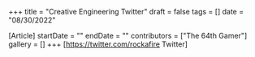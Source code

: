 +++
title = "Creative Engineering Twitter"
draft = false
tags = []
date = "08/30/2022"

[Article]
startDate = ""
endDate = ""
contributors = ["The 64th Gamer"]
gallery = []
+++
[https://twitter.com/rockafire Twitter]